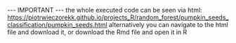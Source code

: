 --- IMPORTANT --- the whole executed code can be seen via html: https://piotrwieczorekk.github.io/projects_R/random_forest/pumpkin_seeds_classification/pumpkin_seeds.html alternatively you can navigate to the html file and download it, or download the Rmd file and open it in R
